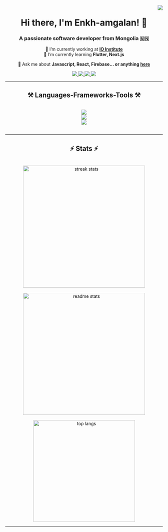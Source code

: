 <img align="right" src="https://visitor-badge.laobi.icu/badge?page_id=enkhmgln.enkhmgln" />

<h1 align="center">
    Hi  there, I'm Enkh-amgalan! 👋
</h1>

<h3 align="center">A passionate software developer from Mongolia 🇲🇳</h3>

<div align="center">
 
 🔭 I’m currently working at **[IO Institute](https://ioi.mn/#)**
 <br>
 🌱 I’m currently learning **Flutter, Next.js**

💬 Ask me about **Javascript, React, Firebase... or anything [here](https://github.com/enkhmgln/enkhmgln/issues)**

 </div>
 
<div align="center"> 
  <a href="mailto:enkhamgalan560@gmail.com">
    <img src="https://img.shields.io/badge/Gmail-333333?style=for-the-badge&logo=gmail&logoColor=red" />
  </a>
  <a href="https://www.linkedin.com/in/enkh-amgalan-narantsetseg-948259264/" target="_blank">
    <img src="https://img.shields.io/badge/LinkedIn-0077B5?style=for-the-badge&logo=linkedin&logoColor=white" target="_blank" />
  </a>
    <a href="https://www.facebook.com/Real.Kaguya" target="_blank">
    <img src="https://img.shields.io/badge/Facebook-1877F2?style=for-the-badge&logo=linkedin&logoColor=white" target="_blank" />
  </a>
    <a href="https://dev.to/enkhmgln" target="_blank">
    <img src="https://img.shields.io/badge/dev.to-0A0A0A?style=for-the-badge&logo=dev.to&logoColor=white" target="_blank" />
  </a>
</div>

 <hr/>
 
<h2 align="center">⚒️ Languages-Frameworks-Tools ⚒️</h2>
<br/>
<div align="center">
    <img src="https://skillicons.dev/icons?i=javascript,java,cpp,typescript,mongodb,mysql,postgresql,php,html,css" />
    <br/>
    <img src="https://skillicons.dev/icons?i=flutter,react,nextjs,nodejs,express,bootstrap,tailwind" />
    <br/>
    <img src="https://skillicons.dev/icons?i=vscode,figma,github,git,firebase" /><br>
</div>

<br/>

<hr/>

<h2 align="center">⚡ Stats ⚡</h2>
<br>
<div align=center>
  <img width=390 src="https://github-readme-streak-stats-salesp07.vercel.app/?user=enkhmgln&count_private=true&theme=react&border_radius=10" alt="streak stats"/>
    <br/>
    <br/>
  <img width=390 src="https://github-readme-stats-salesp07.vercel.app/api?username=enkhmgln&count_private=true&show_icons=true&theme=react&rank_icon=github&border_radius=10" alt="readme stats" />
  <br/>
    <br/>
  <img width=325 align="center" src="https://github-readme-stats-salesp07.vercel.app/api/top-langs/?username=enkhmgln&hide=HTML&langs_count=8&layout=compact&theme=react&border_radius=10&size_weight=0.5&count_weight=0.5&exclude_repo=github-readme-stats" alt="top langs" />
</div>
<hr/>
<br/>
